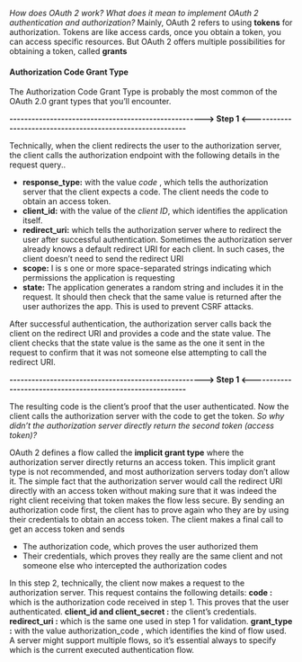 *How does OAuth 2 work? What does it mean to implement OAuth 2 authentication and authorization?*
Mainly, OAuth 2 refers to using **tokens** for authorization. Tokens are like access cards, once you obtain a token, you can access specific resources. But OAuth 2 offers multiple possibilities for obtaining a token, called **grants**


#### Authorization Code Grant Type
The Authorization Code Grant Type is probably the most common of the OAuth 2.0 grant types that you’ll encounter. 

**----------------------------------------------------->   Step 1    <-----------------------------------------------------------**

Technically, when the client redirects the user to the authorization server, the client calls the authorization endpoint with the following details in the request query..
- **response_type:** with the value *code* , which tells the authorization server that the client expects a code. The client needs the code to obtain an access token.
- **client_id:** with the value of the *client ID*, which identifies the application itself.
- **redirect_uri:** which tells the authorization server where to redirect the user after successful authentication. Sometimes the authorization server already knows a default redirect URI for each client. In such cases, the client doesn’t need to send the redirect URI
- **scope:** I is s one or more space-separated strings indicating which permissions the application is requesting
- **state:** The application generates a random string and includes it in the request. It should then check that the same value is returned after the user authorizes the app. This is used to prevent CSRF attacks.

After successful authentication, the authorization server calls back the client on the redirect URI and provides a code and the state value. The client checks that the state value is the same as the one it sent in the request to confirm that it was not someone else attempting to call the redirect URI.

**----------------------------------------------------->   Step 1    <-----------------------------------------------------------**

The resulting code is the client’s proof that the user authenticated. Now the client calls the authorization server with the
code to get the token. *So why didn’t the authorization server directly return the second token (access
token)?*

OAuth 2 defines a flow called the **implicit grant type** where the authorization server directly returns an access token. This implicit grant type is not recommended, and most authorization servers today don’t allow it. The simple fact that the authorization server would call the redirect URI directly with an access token without making sure that it was indeed the right client receiving that token makes the flow less secure. By sending an authorization code first, the client has to prove again who they are by using their credentials to obtain an access token. The client makes a final call to get an access token and sends
- The authorization code, which proves the user authorized them
- Their credentials, which proves they really are the same client and not someone else who intercepted the authorization codes

In this step 2, technically, the client now makes a request to the authorization server. This request contains the following details:
**code :** which is the authorization code received in step 1. This proves that the user authenticated.
**client_id and client_secret :** the client’s credentials.
**redirect_uri :** which is the same one used in step 1 for validation.
**grant_type :** with the value authorization_code , which identifies the kind of flow used. A server might support multiple flows, so it’s essential always to specify which is the current executed authentication flow.

